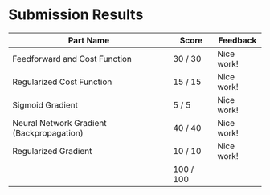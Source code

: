 # Submission Results

Part Name | Score | Feedback
-- | -- | --
Feedforward and Cost Function |  30 /  30 | Nice work!
Regularized Cost Function |  15 /  15 | Nice work!
Sigmoid Gradient |   5 /   5 | Nice work!
Neural Network Gradient (Backpropagation) |  40 /  40 | Nice work!
Regularized Gradient |  10 /  10 | Nice work!
|| 100 / 100 || 